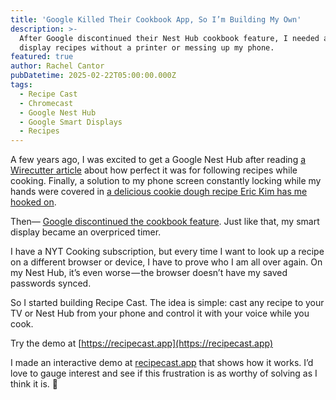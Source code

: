 ```yaml
---
title: 'Google Killed Their Cookbook App, So I’m Building My Own'
description: >-
  After Google discontinued their Nest Hub cookbook feature, I needed a way to
  display recipes without a printer or messing up my phone.
featured: true
author: Rachel Cantor
pubDatetime: 2025-02-22T05:00:00.000Z
tags:
  - Recipe Cast
  - Chromecast
  - Google Nest Hub
  - Google Smart Displays
  - Recipes
---
```


A few years ago, I was excited to get a Google Nest Hub after reading [a Wirecutter article](https://www.nytimes.com/wirecutter/blog/cooking-with-google-nest-hub-max/) about how perfect it was for following recipes while cooking. Finally, a solution to my phone screen constantly locking while my hands were covered in [a delicious cookie dough recipe Eric Kim has me hooked on](https://cooking.nytimes.com/recipes/1023675-gochujang-caramel-cookies).

Then— [Google discontinued the cookbook feature](https://www.reddit.com/r/googlehome/comments/1bkccrh/cookbook_no_longer_available_on_google_hub/). Just like that, my smart display became an overpriced timer.

I have a NYT Cooking subscription, but every time I want to look up a recipe on a different browser or device, I have to prove who I am all over again. On my Nest Hub, it’s even worse — the browser doesn’t have my saved passwords synced.

So I started building Recipe Cast. The idea is simple: cast any recipe to your TV or Nest Hub from your phone and control it with your voice while you cook.

Try the demo at [https://recipecast.app](https://recipecast.app)

I made an interactive demo at [recipecast.app](https://recipecast.app) that shows how it works. I’d love to gauge interest and see if this frustration is as worthy of solving as I think it is. 🙏
